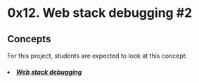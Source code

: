 # 0x12. Web stack debugging #2

## Concepts
For this project, students are expected to look at this concept:

##### <li>[Web stack debugging](https://intranet.hbtn.io/concepts/68)</li>

